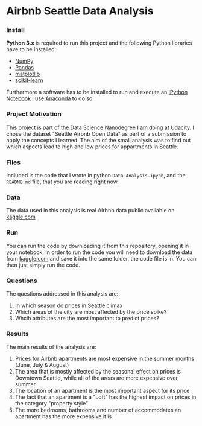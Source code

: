# Airbnb Seattle Data Analysis
 
### Install

**Python 3.x** is required to run this project and the following Python libraries have to be installed:

- [NumPy](http://www.numpy.org/)
- [Pandas](http://pandas.pydata.org)
- [matplotlib](http://matplotlib.org/)
- [scikit-learn](http://scikit-learn.org/stable/)

Furthermore a software has to be installed to run and execute an [iPython Notebook](http://ipython.org/notebook.html) 
I use [Anaconda](https://www.continuum.io/downloads) to do so.

### Project Motivation
This project is part of the Data Science Nanodegree I am doing at Udacity. I chose the dataset "Seattle Airbnb Open Data" as part of a submission to apply the concepts I learned. The aim of the small analysis was to find out which aspects lead to high and low prices for appartments in Seattle.

### Files 
Included is the code that I wrote in python `Data Analysis.ipynb`, and the `README.md` file, that you are reading right now.

### Data
The data used in this analysis is real Airbnb data public available on [kaggle.com](https://www.kaggle.com/airbnb/seattle)

### Run
You can run the code by downloading it from this repository, opening it in your notebook. In order to run the code you will need to download the data from [kaggle.com](https://www.kaggle.com/airbnb/seattle) and save it into the same folder, the code file is in. You can then just simply run the code.

### Questions

The questions addressed in this analysis are:
1. In which season do prices in Seattle climax
2. Which areas of the city are most affected by the price spike?
3. Whcih attributes are the most important to predict prices?

### Results
The main results of the analysis are:
1. Prices for Airbnb apartments are most expensive in the summer months (June, July & August)
2. The area that is mostly affected by the seasonal effect on prices is Downtown Seattle, while all of the areas are more expensive over summer
3. The location of an apartment is the most important aspect for its price
4. The fact that an apartment is a "Loft" has the highest impact on prices in the category "property style"
5. The more bedrooms, bathrooms and number of accommodates an apartment has the more expensive it is
